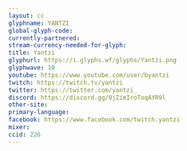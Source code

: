 ```yaml
---
layout: cc
glyphname: YANTZI
global-glyph-code: 
currently-partnered: 
stream-currency-needed-for-glyph: 
title: Yantzi
glyphurl: https://i.glyphs.wf/glyphs/Yantzi.png
glyphwave: 10
youtube: https://www.youtube.com/user/byantzi
twitch: https://twitch.tv/yantzi
twitter: https://twitter.com/yantzi_
discord: https://discord.gg/0jZimIroToqAYR9l
other-site: 
primary-language: 
facebook: https://www.facebook.com/twitch.yantzi
mixer: 
ccid: 226
---
```


